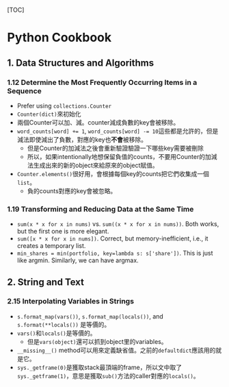 [TOC]

# Python Cookbook

## 1. Data Structures and Algorithms

### 1.12 Determine the Most Frequently Occurring Items in a Sequence

* Prefer using `collections.Counter`
* `Counter(dict)`來初始化
* 兩個Counter可以加、減。counter減成負數的key會被移除。
* `word_counts[word] += 1`, `word_counts[word] -= 10`這些都是允許的，但是減法即使減出了負數，對應的key也**不會**被移除。
  * 但是Counter的加減法之後會重新驗證驗證一下哪些key需要被刪除
  * 所以，如果intentionally地想保留負值的counts，不要用Counter的加減法生成出來的新的object來給原來的object賦值。
* `Counter.elements()`很好用，會根據每個key的counts把它們收集成一個`list`。
  * 負的counts對應的key會被忽略。
  
### 1.19 Transforming and Reducing Data at the Same Time
* `sum(x * x for x in nums)` vs. `sum((x * x for x in nums))`. Both works, but the first one is more elegant.
* `sum([x * x for x in nums])`. Correct, but memory-inefficient, i.e., it creates a temporary list.
* `min_shares = min(portfolio, key=lambda s: s['share'])`. This is just like argmin. Similarly, we can have argmax.
  
## 2. String and Text

### 2.15 Interpolating Variables in Strings
* `s.format_map(vars())`, `s.format_map(locals())`, and `s.format(**locals())` 是等價的。
* `vars()`和`locals()`是等價的。
  * 但是`vars(object)`還可以抓到object里的variables。
* `__missing__()` method可以用來定義缺省值。之前的`defaultdict`應該用的就是它。  
* `sys._getframe(0)`是獲取stack最頂端的frame，所以文中取了`sys._getframe(1)`，意思是獲取`sub()`方法的caller對應的`locals()`。

